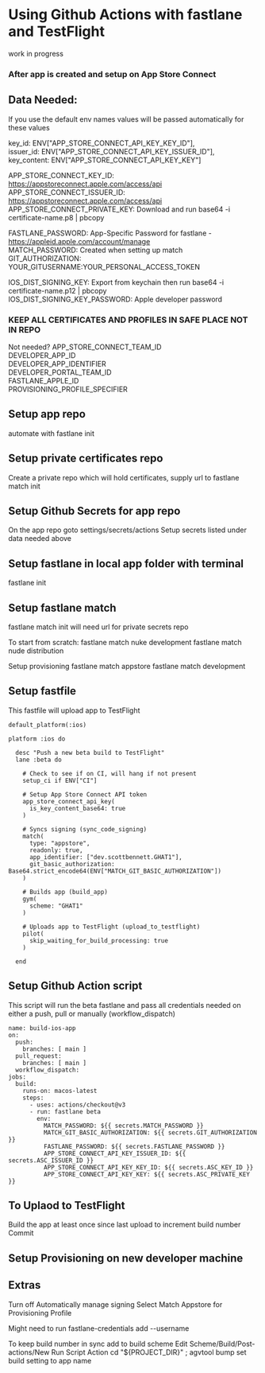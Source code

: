 # Using Github Actions with fastlane and TestFlight
  work in progress

### After app is created and setup on App Store Connect

## Data Needed:
If you use the default env names values will be passed automatically for these values

  key_id: ENV["APP_STORE_CONNECT_API_KEY_KEY_ID"],  
  issuer_id: ENV["APP_STORE_CONNECT_API_KEY_ISSUER_ID"],  
  key_content: ENV["APP_STORE_CONNECT_API_KEY_KEY"]  

APP_STORE_CONNECT_KEY_ID: https://appstoreconnect.apple.com/access/api<br>
APP_STORE_CONNECT_ISSUER_ID: https://appstoreconnect.apple.com/access/api<br>
APP_STORE_CONNECT_PRIVATE_KEY: Download and run base64 -i certificate-name.p8 | pbcopy<br>

FASTLANE_PASSWORD: App-Specific Password for fastlane - https://appleid.apple.com/account/manage<br>
MATCH_PASSWORD: Created when setting up match<br>
GIT_AUTHORIZATION: YOUR_GITUSERNAME:YOUR_PERSONAL_ACCESS_TOKEN<br>

IOS_DIST_SIGNING_KEY: Export from keychain then run base64 -i certificate-name.p12 | pbcopy<br>
IOS_DIST_SIGNING_KEY_PASSWORD: Apple developer password<br>

### KEEP ALL CERTIFICATES AND PROFILES IN SAFE PLACE NOT IN REPO

Not needed?
APP_STORE_CONNECT_TEAM_ID<br>
DEVELOPER_APP_ID<br>
DEVELOPER_APP_IDENTIFIER<br>
DEVELOPER_PORTAL_TEAM_ID<br>
FASTLANE_APPLE_ID<br>
PROVISIONING_PROFILE_SPECIFIER<br>



## Setup app repo
  automate with fastlane init


## Setup private certificates repo
  Create a private repo which will hold certificates,
  supply url to fastlane match init

## Setup Github Secrets for app repo
  On the app repo goto settings/secrets/actions
  Setup secrets listed under data needed above


## Setup fastlane in local app folder with terminal
  fastlane init


## Setup fastlane match
  fastlane match init
    will need url for private secrets repo

  To start from scratch:
    fastlane match nuke development
    fastlane match nude distribution

  Setup provisioning
    fastlane match appstore
    fastlane match development


## Setup fastfile
This fastfile will upload app to TestFlight

    default_platform(:ios)

    platform :ios do

      desc "Push a new beta build to TestFlight"
      lane :beta do

        # Check to see if on CI, will hang if not present
        setup_ci if ENV["CI"]

        # Setup App Store Connect API token
        app_store_connect_api_key(
          is_key_content_base64: true
        )

        # Syncs signing (sync_code_signing)
        match(
          type: "appstore",
          readonly: true,
          app_identifier: ["dev.scottbennett.GHAT1"],
          git_basic_authorization: Base64.strict_encode64(ENV["MATCH_GIT_BASIC_AUTHORIZATION"])
        )

        # Builds app (build_app)
        gym(
          scheme: "GHAT1"
        )

        # Uploads app to TestFlight (upload_to_testflight)
        pilot(
          skip_waiting_for_build_processing: true
        )

      end

## Setup Github Action script
This script will run the beta fastlane and pass all credentials needed on either
a push, pull or manually (workflow_dispatch)

    name: build-ios-app
    on:
      push:
        branches: [ main ]
      pull_request:
        branches: [ main ]
      workflow_dispatch:
    jobs:
      build:
        runs-on: macos-latest
        steps:
          - uses: actions/checkout@v3
          - run: fastlane beta
            env:
              MATCH_PASSWORD: ${{ secrets.MATCH_PASSWORD }}
              MATCH_GIT_BASIC_AUTHORIZATION: ${{ secrets.GIT_AUTHORIZATION }}
              FASTLANE_PASSWORD: ${{ secrets.FASTLANE_PASSWORD }}
              APP_STORE_CONNECT_API_KEY_ISSUER_ID: ${{ secrets.ASC_ISSUER_ID }}
              APP_STORE_CONNECT_API_KEY_KEY_ID: ${{ secrets.ASC_KEY_ID }}
              APP_STORE_CONNECT_API_KEY_KEY: ${{ secrets.ASC_PRIVATE_KEY }}

## To Uplaod to TestFlight
  Build the app at least once since last upload to increment build number  
  Commit

## Setup Provisioning on new developer machine


## Extras
  Turn off Automatically manage signing
  Select Match Appstore for Provisioning Profile

  Might need to run fastlane-credentials add --username

  To keep build number in sync add to build scheme
  Edit Scheme/Build/Post-actions/New Run Script Action
  cd "${PROJECT_DIR}" ; agvtool bump
  set build setting to app name
